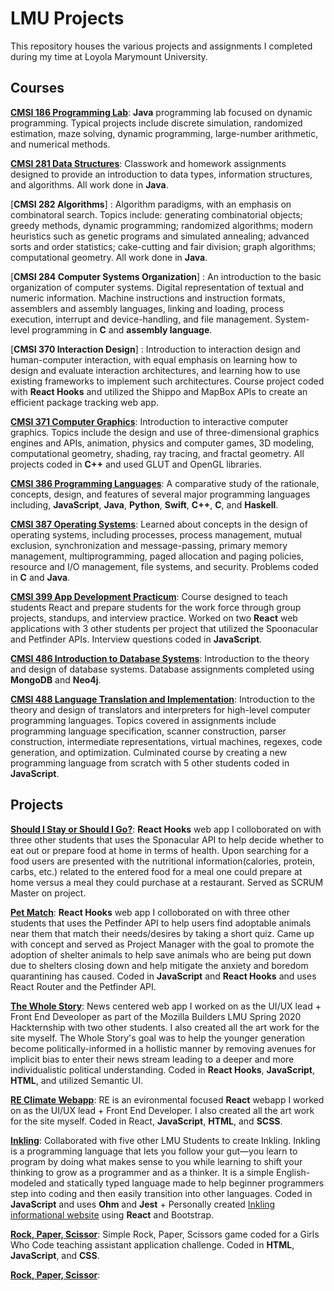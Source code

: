 # LMU Projects 

This repository houses the various projects and assignments I completed during my time at Loyola Marymount University. 

## Courses 

[**CMSI 186 Programming Lab**](https://github.com/taliabahar/CMSI-186-ProgrammingLab): **Java** programming lab focused on dynamic programming. Typical projects include discrete simulation, randomized estimation, maze solving, dynamic programming, large-number arithmetic, and numerical methods.

[**CMSI 281 Data Structures**](https://github.com/taliabahar/CMSI-281-DataStructures): Classwork and homework assignments designed to provide an introduction to data types, information structures, and algorithms. All work done in **Java**. 

[**CMSI 282 Algorithms**] : Algorithm paradigms, with an emphasis on combinatoral search. Topics include: generating combinatorial objects; greedy methods, dynamic programming; randomized algorithms; modern heuristics such as genetic programs and simulated annealing; advanced sorts and order statistics; cake-cutting and fair division; graph algorithms; computational geometry. All work done in **Java**. 

[**CMSI 284 Computer Systems Organization**] : An introduction to the basic organization of computer systems. Digital representation of textual and numeric information. Machine instructions and instruction formats, assemblers and assembly languages, linking and loading, process execution, interrupt and device-handling, and file management. System-level programming in **C** and **assembly language**.

[**CMSI 370 Interaction Design**] : Introduction to interaction design and human-computer interaction, with equal emphasis on learning how to design and evaluate interaction architectures, and learning how to use existing frameworks to implement such architectures. Course project coded with **React Hooks** and utilized the Shippo and MapBox APIs to create an efficient package tracking web app. 

[**CMSI 371 Computer Graphics**](https://github.com/taliabahar/CMSI-371-ComputerGraphics): Introduction to interactive computer graphics. Topics include the design and use of three-dimensional graphics engines and APIs, animation, physics and computer games, 3D modeling, computational geometry, shading, ray tracing, and fractal geometry. All projects coded in **C++** and used GLUT and OpenGL libraries.

[**CMSI 386 Programming Languages**](https://github.com/taliabahar/CMSI-386-ProgrammingLanguages): A comparative study of the rationale, concepts, design, and features of several major programming languages including, **JavaScript**, **Java**, **Python**, **Swift**, **C++**, **C**, and **Haskell**. 

[**CMSI 387 Operating Systems**](https://github.com/taliabahar/CMSI387-MayaTaliaVeronica): Learned about concepts in the design of operating systems, including processes, process management, mutual exclusion, synchronization and message-passing, primary memory management, multiprogramming, paged allocation and paging policies, resource and I/O management, file systems, and security. Problems coded in **C** and **Java**.

[**CMSI 399 App Development Practicum**](https://github.com/taliabahar/CMSI-399-App-Development-Practicum): Course designed to teach students React and prepare students for the work force through group projects, standups, and interview practice. Worked on two **React** web applications with 3 other students per project that utilized the Spoonacular and Petfinder APIs. Interview questions coded in **JavaScript**.

[**CMSI 486 Introduction to Database Systems**](https://github.com/taliabahar/CMSI-486-Databases): Introduction to the theory and design of database systems. Database assignments completed using **MongoDB** and **Neo4j**.

[**CMSI 488 Language Translation and Implementation**](https://github.com/taliabahar/CMSI488): Introduction to the theory and design of translators and interpreters for high-level computer programming languages. Topics covered in assignments include programming language specification, scanner construction, parser construction, intermediate representations, virtual machines, regexes, code generation, and optimization. Culminated course by creating a new programming language from scratch with 5 other students coded in **JavaScript**.

## Projects

[**Should I Stay or Should I Go?**](https://github.com/taliabahar/React-TaliaWengelKeziahJoshua): **React Hooks** web app I colloborated on with three other students that uses the Sponacular API to help decide whether to eat out or prepare food at home in terms of health. Upon searching for a food users are presented with the nutritional information(calories, protein, carbs, etc.) related to the entered food for a meal one could prepare at home versus a meal they could purchase at a restaurant. Served as SCRUM Master on project. 

[**Pet Match**](https://github.com/taliabahar/pet-match): **React Hooks** web app I colloborated on with three other students that uses the Petfinder API to help users find adoptable animals near them that match their needs/desires by taking a short quiz. Came up with concept and served as Project Manager with the goal to promote the adoption of shelter animals to help save animals who are being put down due to shelters closing down and help mitigate the anxiety and boredom quarantining has caused. Coded in **JavaScript** and **React Hooks** and uses React Router and the Petfinder API.

[**The Whole Story**](https://github.com/taliabahar/tws-client): News centered web app I worked on as the UI/UX lead + Front End Deveoloper as part of the Mozilla Builders LMU Spring 2020 Hackternship with two other students. I also created all the art work for the site myself. The Whole Story's goal was to help the younger generation become politically-informed in a hollistic manner by removing avenues for implicit bias to enter their news stream leading to a deeper and more individualistic political understanding. Coded in **React Hooks**, **JavaScript**, **HTML**, and utilized Semantic UI. 

[**RE Climate Webapp**](https://github.com/lmu-climate/lmu-climate-webapp): RE is an evironmental focused **React** webapp I worked on as the UI/UX lead + Front End Developer. I also created all the art work for the site myself. Coded in React, **JavaScript**, **HTML**, and **SCSS**. 

[**Inkling**](https://github.com/taliabahar/Inkling-1): Collaborated with five other LMU Students to create Inkling. Inkling is a programming language that lets you follow your gut—you learn to program by doing what makes sense to you while learning to shift your thinking to grow as a programmer and as a thinker. It is a simple English-modeled and statically typed language made to help beginner programmers step into coding and then easily transition into other languages. Coded in **JavaScript** and uses **Ohm** and **Jest** + Personally created [Inkling informational website](https://github.com/taliabahar/Inkling) using **React** and Bootstrap. 

[**Rock, Paper, Scissor**](https://codepen.io/taliabahar/pen/qerbXJ?editors=0011): Simple Rock, Paper, Scissors game coded for a Girls Who Code teaching assistant application challenge. Coded in **HTML**, **JavaScript**, and **CSS**.  

[**Rock, Paper, Scissor**](): 

